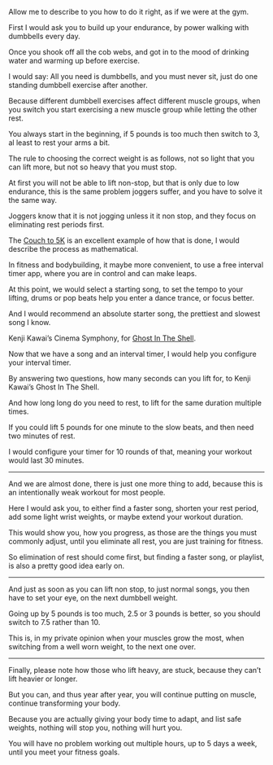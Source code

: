 Allow me to describe to you how to do it right,
as if we were at the gym.

First I would ask you to build up your endurance,
by power walking with dumbbells every day.

Once you shook off all the cob webs,
and got in to the mood of drinking water and warming up before exercise.

I would say: All you need is dumbbells, and you must never sit,
just do one standing dumbbell exercise after another.

Because different dumbbell exercises affect different muscle groups,
when you switch you start exercising a new muscle group while letting the other rest.

You always start in the beginning, if 5 pounds is too much then switch to 3,
al least to rest your arms a bit.

The rule to choosing the correct weight is as follows,
not so light that you can lift more, but not so heavy that you must stop.

At first you will not be able to lift non-stop, but that is only due to low endurance,
this is the same problem joggers suffer, and you have to solve it the same way.

Joggers know that it is not jogging unless it it non stop,
and they focus on eliminating rest periods first.

The [Couch to 5K][0] is an excellent example of how that is done,
I would describe the process as mathematical.

In fitness and bodybuilding, it maybe more convenient,
to use a free interval timer app, where you are in control and can make leaps.

At this point, we would select a starting song, to set the tempo to your lifting,
drums or pop beats help you enter a dance trance, or focus better.

And I would recommend an absolute starter song,
the prettiest and slowest song I know.

Kenji Kawai’s Cinema Symphony,
for [Ghost In The Shell][1].

Now that we have a song and an interval timer,
I would help you configure your interval timer.

By answering two questions, how many seconds can you lift for,
to Kenji Kawai’s Ghost In The Shell.

And how long long do you need to rest,
to lift for the same duration multiple times.

If you could lift 5 pounds for one minute to the slow beats,
and then need two minutes of rest.

I would configure your timer for 10 rounds of that,
meaning your workout would last 30 minutes.

---

And we are almost done, there is just one more thing to add,
because this is an intentionally weak workout for most people.

Here I would ask you, to either find a faster song, shorten your rest period,
add some light wrist weights, or maybe extend your workout duration.

This would show you, how you progress, as those are the things you must commonly adjust,
until you eliminate all rest, you are just training for fitness.

So elimination of rest should come first,
but finding a faster song, or playlist, is also a pretty good idea early on.

---

And just as soon as you can lift non stop, to just normal songs,
you then have to set your eye, on the next dumbbell weight.

Going up by 5 pounds is too much, 2.5 or 3 pounds is better,
so you should switch to 7.5 rather than 10.

This is, in my private opinion when your muscles grow the most,
when switching from a well worn weight, to the next one over.

---

Finally, please note how those who lift heavy, are stuck,
because they can’t lift heavier or longer.

But you can, and thus year after year, you will continue putting on muscle,
continue transforming your body.

Because you are actually giving your body time to adapt,
and list safe weights, nothing will stop you, nothing will hurt you.

You will have no problem working out multiple hours,
up to 5 days a week, until you meet your fitness goals.


[0]: https://en.wikipedia.org/wiki/Couch_to_5K
[1]: https://www.youtube.com/watch?v=WjOuEruzoh0

